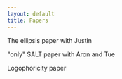 ```yaml
---
layout: default
title: Papers
---
```




The ellipsis paper with Justin


"only" SALT paper with Aron and Tue


Logophoricity paper

